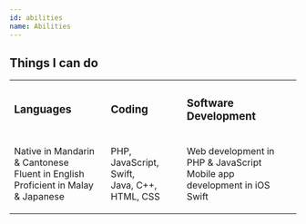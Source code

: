 ```yaml
---
id: abilities
name: Abilities
---
```


<section>

<h2><strong>Things I can do</strong></h2>

<div class="abilities">
  <table>
    <tr>
      <td><i class="fas fa-globe fa-2x"></i>
          <h3><strong>Languages</strong></h3></td>
      <td><i class="fas fa-code fa-2x"></i>
          <h3><strong>Coding</strong></h3></td>
      <td><i class="fas fa-laptop-code fa-2x"></i>
          <h3><strong>Software Development</strong></h3></td>
    </tr>
    <tr>
      <td>
        <p>
          Native in Mandarin & Cantonese<br>
          Fluent in English<br>
          Proficient in Malay & Japanese
        </p>
      </td>
      <td>
        <p>
          PHP, JavaScript, Swift,<br>
          Java, C++, HTML, CSS
        </p>
      </td>
      <td>
        <p>
          Web development in PHP & JavaScript<br>
          Mobile app development in iOS Swift
        </p>
      </td>
    </tr>
  </table>
</div>

</section>
